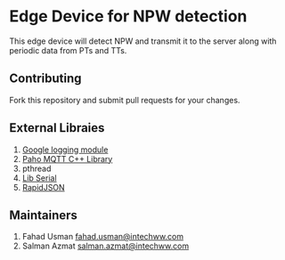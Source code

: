 # Edge Device for NPW detection
This edge device will detect NPW and transmit it to the server along with periodic data from PTs and TTs.

## Contributing
Fork this repository and submit pull requests for your changes.

## External Libraies
1. [Google logging module](https://github.com/google/glog.git)
2. [Paho MQTT C++ Library](https://github.com/eclipse/paho.mqtt.cpp) 
3. pthread
4. [Lib Serial](https://github.com/crayzeewulf/libserial/)
5. [RapidJSON](https://github.com/Tencent/rapidjson.git)

## Maintainers
1. Fahad Usman <fahad.usman@intechww.com>
2. Salman Azmat <salman.azmat@intechww.com>

